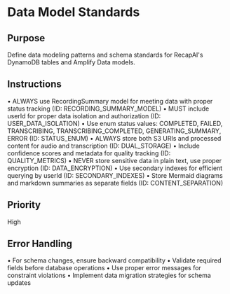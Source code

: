 # Data Model Standards

## Purpose
Define data modeling patterns and schema standards for RecapAI's DynamoDB tables and Amplify Data models.

## Instructions
• ALWAYS use RecordingSummary model for meeting data with proper status tracking (ID: RECORDING_SUMMARY_MODEL)
• MUST include userId for proper data isolation and authorization (ID: USER_DATA_ISOLATION)
• Use enum status values: COMPLETED, FAILED, TRANSCRIBING, TRANSCRIBING_COMPLETED, GENERATING_SUMMARY, ERROR (ID: STATUS_ENUM)
• ALWAYS store both S3 URIs and processed content for audio and transcription (ID: DUAL_STORAGE)
• Include confidence scores and metadata for quality tracking (ID: QUALITY_METRICS)
• NEVER store sensitive data in plain text, use proper encryption (ID: DATA_ENCRYPTION)
• Use secondary indexes for efficient querying by userId (ID: SECONDARY_INDEXES)
• Store Mermaid diagrams and markdown summaries as separate fields (ID: CONTENT_SEPARATION)

## Priority
High

## Error Handling
• For schema changes, ensure backward compatibility
• Validate required fields before database operations
• Use proper error messages for constraint violations
• Implement data migration strategies for schema updates
